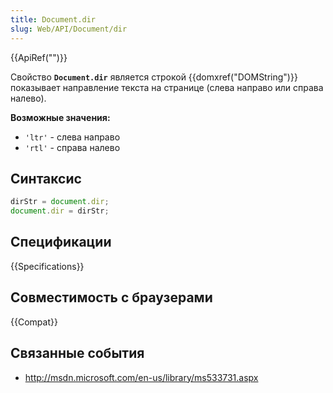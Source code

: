 ```yaml
---
title: Document.dir
slug: Web/API/Document/dir
---
```


{{ApiRef("")}}

Свойство **`Document.dir`** является строкой {{domxref("DOMString")}} показывает направление текста на странице (слева направо или справа налево).

**Возможные значения:**

- `'ltr'` - слева направо
- `'rtl'` - справа налево

## Синтаксис

```js
dirStr = document.dir;
document.dir = dirStr;
```

## Спецификации

{{Specifications}}

## Совместимость с браузерами

{{Compat}}

## Связанные события

- <http://msdn.microsoft.com/en-us/library/ms533731.aspx>

